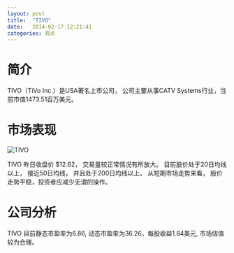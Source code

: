 ```yaml
---
layout: post
title:  "TIVO"
date:   2014-02-17 12:21:41
categories: 观点
---
```


# 简介
TIVO（TiVo Inc.）是USA著名上市公司，
公司主要从事CATV Systems行业，当前市值1473.51百万美元。

# 市场表现

![TIVO](http://finviz.com/chart.ashx?t=TIVO&ty=c&ta=1&p=d&s=l)

TIVO 昨日收盘价 $12.62，
交易量较正常情况有所放大。
目前股价处于20日均线以上，
接近50日均线，
并且处于200日均线以上。
从短期市场走势来看，
股价走势平稳，投资者应减少无谓的操作。

# 公司分析
TIVO 目前静态市盈率为6.86, 动态市盈率为36.26，每股收益1.84美元,
市场估值较为合理。
